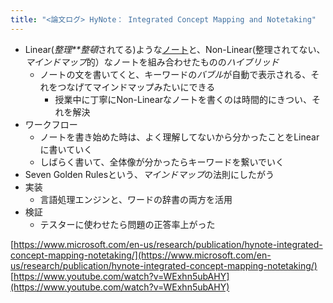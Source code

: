 ```yaml
---
title: "<論文ログ> HyNote： Integrated Concept Mapping and Notetaking"
---
```


* Linear(*整理**整頓*されてる)ような[ノート](%E3%83%8E%E3%83%BC%E3%83%88.md)と、Non-Linear(整理されてない、*マインドマップ*的）なノートを組み合わせたものの*ハイブリッド*
  * ノートの文を書いてくと、キーワードの*バブル*が自動で表示される、それをつなげてマインドマップみたいにできる
    * 授業中に丁寧にNon-Linearなノートを書くのは時間的にきつい、それを解決
* ワークフロー
  * ノートを書き始めた時は、よく理解してないから分かったことをLinearに書いていく
  * しばらく書いて、全体像が分かったらキーワードを繋いでいく
* Seven Golden Rulesという、*マインドマップ*の法則にしたがう
* 実装
  * 言語処理エンジンと、ワードの辞書の両方を活用
* 検証
  * テスターに使わせたら問題の正答率上がった

[https://www.microsoft.com/en-us/research/publication/hynote-integrated-concept-mapping-notetaking/](https://www.microsoft.com/en-us/research/publication/hynote-integrated-concept-mapping-notetaking/)
[https://www.youtube.com/watch?v=WExhn5ubAHY](https://www.youtube.com/watch?v=WExhn5ubAHY)
